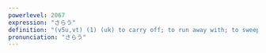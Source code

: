 ```yaml
---
powerlevel: 2067
expression: "さらう"
definition: "(v5u,vt) (1) (uk) to carry off; to run away with; to sweep away; to snatch; to kidnap; to abduct; (2) (uk) to take entirely for oneself; to monopolize"
pronunciation: "さらう"
---
```

